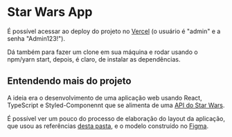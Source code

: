 # Star Wars App

É possível acessar ao deploy do projeto no [Vercel](https://start-wars-iota.vercel.app/login) (o usuário é "admin" e a senha "Admin123!").

Dá também para fazer um clone em sua máquina e rodar usando o npm/yarn start, depois, é claro, de instalar as dependências.

## Entendendo mais do projeto

A ideia era o desenvolvimento de uma aplicação web usando React, TypeScript e Styled-Componennt que se alimenta de uma [API do Star Wars](https://swapi.dev/api/films).

É possível ver um pouco do processo de elaboração do layout da aplicação, que usou as referências [desta pasta](https://drive.google.com/drive/folders/1sFl4F_3Si-MIYnR-FDNfenldzoKBsX3L?usp=sharing), e o modelo construído no [Figma](https://www.figma.com/file/1xAeI5jIpwXdxOOPnYYUwT/Star_Wars?node-id=0%3A1).

